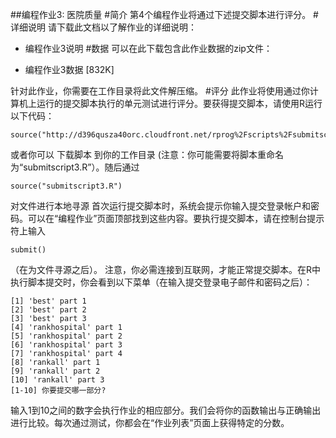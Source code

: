 ##编程作业3: 医院质量
#简介
第4个编程作业将通过下述提交脚本进行评分。
#详细说明
请下载此文档以了解作业的详细说明：


- 编程作业3说明
#数据
可以在此下载包含此作业数据的zip文件：


- 编程作业3数据 [832K]

针对此作业，你需要在工作目录将此文件解压缩。
#评分
此作业将使用通过你计算机上运行的提交脚本执行的单元测试进行评分。要获得提交脚本，请使用R运行以下代码：

    source("http://d396qusza40orc.cloudfront.net/rprog%2Fscripts%2Fsubmitscript3.R")
或者你可以 下载脚本 到你的工作目录 (注意：你可能需要将脚本重命名为“submitscript3.R”）。随后通过

    source("submitscript3.R")
对文件进行本地寻源 首次运行提交脚本时，系统会提示你输入提交登录帐户和密码。可以在“编程作业”页面顶部找到这些内容。要执行提交脚本，请在控制台提示符上输入

    submit()
（在为文件寻源之后）。 注意，你必需连接到互联网，才能正常提交脚本。在R中执行脚本提交时，你会看到以下菜单（在输入提交登录电子邮件和密码之后）：

    [1] 'best' part 1
    [2] 'best' part 2
    [3] 'best' part 3
    [4] 'rankhospital' part 1
    [5] 'rankhospital' part 2
    [6] 'rankhospital' part 3
    [7] 'rankhospital' part 4
    [8] 'rankall' part 1
    [9] 'rankall' part 2
    [10] 'rankall' part 3
    [1-10] 你要提交哪一部分? 
输入1到10之间的数字会执行作业的相应部分。我们会将你的函数输出与正确输出进行比较。每次通过测试，你都会在“作业列表”页面上获得特定的分数。